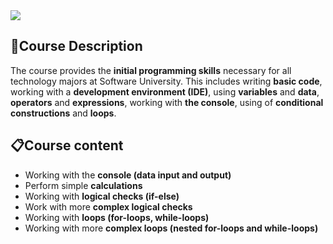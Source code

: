 <img src="https://capsule-render.vercel.app/api?type=waving&color=timeGradient&height=300&section=header&text=Csharp-Basics&fontSize=90" />

### <h2> 📑Course Description </h2>

The course provides the **initial programming skills** necessary for all technology majors at Software University. This includes writing **basic code**, working with a **development environment (IDE)**, using **variables** and **data**, **operators** and **expressions**, working with **the console**, using of **conditional constructions** and **loops**.

### <h2> 📋Course content </h2>
- Working with the **console (data input and output)**
- Perform simple **calculations**
- Working with **logical checks (if-else)**
- Work with more **complex logical checks**
- Working with **loops (for-loops, while-loops)**
- Working with more **complex loops (nested for-loops and while-loops)**
